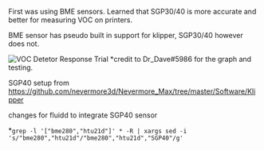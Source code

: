 First was using BME sensors.  Learned that SGP30/40 is more accurate and better for measuring VOC on printers.

BME sensor has pseudo built in support for klipper, SGP30/40 however does not.

![VOC Detetor Response Trial](https://user-images.githubusercontent.com/2658/213833893-e2d6ee10-d895-4833-af44-51245fcbe39f.png)
*credit to Dr_Dave#5986 for the graph and testing.

SGP40 setup from https://github.com/nevermore3d/Nevermore_Max/tree/master/Software/Klipper


changes for fluidd to integrate SGP40 sensor

*<code>grep -l '\["bme280","htu21d"\]' * -R | xargs sed -i 's/"bme280","htu21d"/"bme280","htu21d","SGP40"/g' </code>
